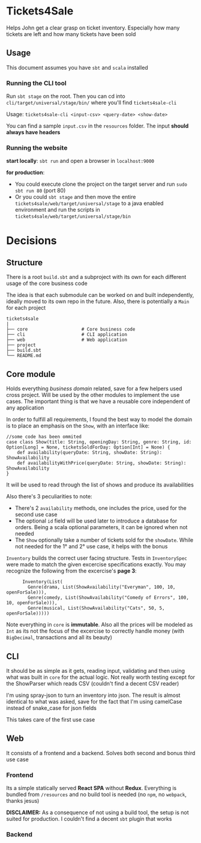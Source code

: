 # Tickets4Sale

Helps John get a clear grasp on ticket inventory. Especially how many tickets are left and how many tickets have been sold

## Usage

This document assumes you have `sbt` and `scala` installed

### Running the CLI tool

Run `sbt stage` on the root. Then you can cd into `cli/target/universal/stage/bin/` where you'll find `tickets4sale-cli`

Usage: `tickets4sale-cli <input-csv> <query-date> <show-date>`

You can find a sample `input.csv` in the `resources` folder. The input **should always have headers**

### Running the website

**start locally**: `sbt run` and open a browser in `localhost:9000`

**for production**: 
 * You could execute clone the project on the target server and run `sudo sbt run 80` (port 80) 
 * Or you could `sbt stage` and then move the entire `tickets4sale/web/target/universal/stage` to a java enabled environment and run the scripts in `tickets4sale/web/target/universal/stage/bin` 

# Decisions

## Structure

There is a root `build.sbt` and a subproject with its own for each different usage of the core business code

The idea is that each submodule can be worked on and built independently, ideally moved to its own repo in the future. Also, there is potentially a `Main` for each project

    tickets4sale
    |
    ├── core                    # Core business code
    ├── cli                     # CLI application
    ├── web                     # Web application
    ├── project
    ├── build.sbt
    └── README.md

## Core module

Holds everything *business domain* related, save for a few helpers used cross project. Will be used by the other modules to implement the use cases. The important thing is that we have a reusable core independent of any application

In order to fulfill all requirements, I found the best way to model the domain is to place an emphasis on the `Show`, with an interface like:

````
//some code has been ommited
case class Show(title: String, openingDay: String, genre: String, id: Option[Long] = None, ticketsSoldForDay: Option[Int] = None) {
    def availability(queryDate: String, showDate: String): ShowAvailability
    def availabilityWithPrice(queryDate: String, showDate: String): ShowAvailability
}
````

It will be used to read through the list of shows and produce its availabilities

Also there's 3 peculiarities to note:
 * There's 2 `availability` methods, one includes the price, used for the second use case
 * The optional `id` field will be used later to introduce a database for orders. Being a scala optional parameters, it can be ignored when not needed
 * The `Show` optionally take a number of tickets sold for the `showDate`. While not needed for the 1° and 2° use case, it helps with the bonus

`Inventory` builds the correct user facing structure. Tests in `InventorySpec` were made to match the given excercise specifications exactly. You may recognize the following from the excercise's **page 3**:

```
      Inventory(List(
        Genre(drama, List(ShowAvailability("Everyman", 100, 10, openForSale))),
        Genre(comedy, List(ShowAvailability("Comedy of Errors", 100, 10, openForSale))),
        Genre(musical, List(ShowAvailability("Cats", 50, 5, openForSale)))))
```
  
Note everything in `core` is **immutable**. Also all the prices will be modeled as `Int` as its not the focus of the excercise to correctly handle money (with `BigDecimal`, transactions and all its beauty)

## CLI

It should be as simple as it gets, reading input, validating and then using what was built in `core` for the actual logic. Not really worth testing except for the ShowParser which reads CSV (couldn't find a decent CSV reader)

I'm using spray-json to turn an inventory into json. The result is almost identical to what was asked, save for the fact that I'm using camelCase instead of snake_case for json fields

This takes care of the first use case

## Web

It consists of a frontend and a backend. Solves both second and bonus third use case

### Frontend

Its a simple statically served **React SPA** without **Redux**. Everything is bundled from `/resources` and no build tool is needed (no `npm`, no `webpack`, thanks jesus)

**DISCLAIMER:** As a consequence of not using a build tool, the setup is not suited for production. I couldn't find a decent `sbt` plugin that works

### Backend 

